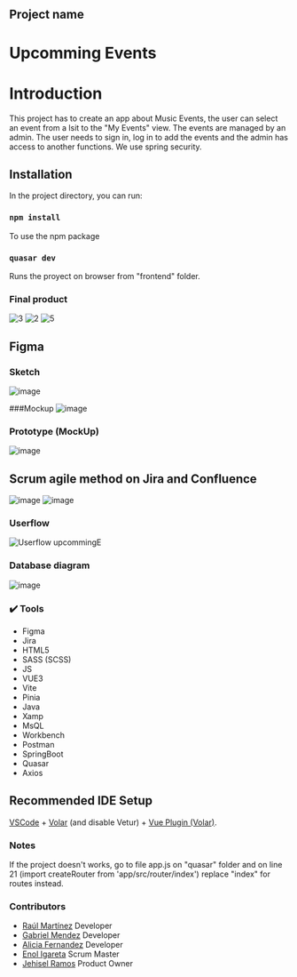 ## Project name
# Upcomming Events

# Introduction

This project has to create an app about Music Events, the user can select an event from a lsit to the "My Events" view. The events are managed by an admin. The user needs to sign in, log in to add the events and the admin has access to another functions. We use spring security.     

## Installation

In the project directory, you can run:

###  `npm install`

To use the npm package

### `quasar dev`

Runs the proyect on browser from "frontend" folder.

### Final product

![3](https://user-images.githubusercontent.com/117633735/225766671-a93b05e9-bd47-45af-98b7-3aff1cb7131c.png)
![2](https://user-images.githubusercontent.com/117633735/225766752-b0118c65-7e21-44df-98c6-b69051ad690e.png)
![5](https://user-images.githubusercontent.com/117633735/225766809-ffc79384-a6c8-4e38-90aa-746ceccd705a.png)


## Figma 
### Sketch

![image](https://user-images.githubusercontent.com/117633735/225768126-5789a8a6-eb24-4e8f-8cd0-2602f2c03c56.png)

###Mockup
![image](https://user-images.githubusercontent.com/117633735/225768366-95436c7b-7fc6-41be-b519-6f2386e0d3f2.png)

### Prototype (MockUp)
![image](https://user-images.githubusercontent.com/117633735/225768521-0ea1e164-1e7f-4b89-9186-31f9167abf19.png)

## Scrum agile method on Jira and Confluence
![image](https://user-images.githubusercontent.com/117633735/225769315-397feefa-660f-4f19-bb21-e811cf630721.png)
![image](https://user-images.githubusercontent.com/117633735/225769612-782b26cb-e273-463f-b939-233183008e40.png)

### Userflow
![Userflow upcommingE](https://user-images.githubusercontent.com/117633735/225780283-b3a41d5d-e7d8-4c76-b971-3676f1b61595.PNG)

### Database diagram
![image](https://user-images.githubusercontent.com/117633735/225780407-2132a53a-1b3c-47be-a33c-621c6d648a51.png)

### :heavy_check_mark: Tools

- Figma
- Jira
- HTML5
- SASS (SCSS)
- JS
- VUE3
- Vite
- Pinia
- Java
- Xamp
- MsQL
- Workbench
- Postman
- SpringBoot
- Quasar
- Axios

## Recommended IDE Setup

[VSCode](https://code.visualstudio.com/) + [Volar](https://marketplace.visualstudio.com/items?itemName=Vue.volar) (and disable Vetur) + [Vue Plugin (Volar)](https://marketplace.visualstudio.com/items?itemName=Vue.vscode-vue-plugin).

### Notes
If the project doesn't works, go to file app.js on "quasar" folder and on line 21 (import createRouter from 'app/src/router/index') replace "index" for routes instead.

### Contributors

- [Raúl Martínez](https://github.com/RaulMartinezF5) Developer
- [Gabriel Mendez](https://github.com/GabriMF) Developer
- [Alicia Fernandez](https://github.com/alcfdez) Developer
- [Enol Igareta](https://github.com/EnolCode) Scrum Master
- [Jehisel Ramos](https://github.com/JehiselRuth) Product Owner
